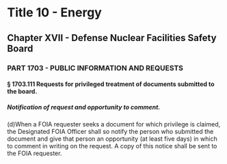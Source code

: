 
# Title 10 - Energy
## Chapter XVII - Defense Nuclear Facilities Safety Board
### PART 1703 - PUBLIC INFORMATION AND REQUESTS
#### § 1703.111 Requests for privileged treatment of documents submitted to the board.
##### Notification of request and opportunity to comment.

(d)When a FOIA requester seeks a document for which privilege is claimed, the Designated FOIA Officer shall so notify the person who submitted the document and give that person an opportunity (at least five days) in which to comment in writing on the request. A copy of this notice shall be sent to the FOIA requester.
